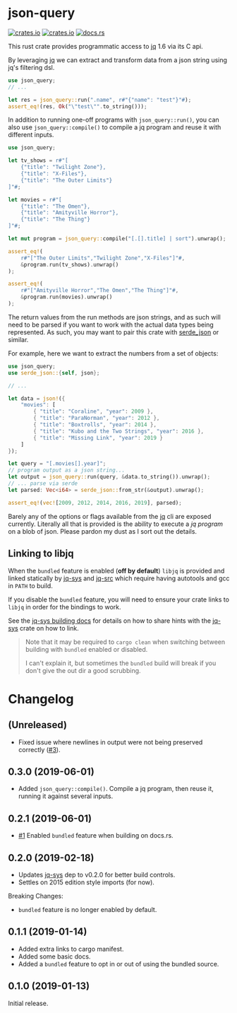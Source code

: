 # json-query

[![crates.io](https://img.shields.io/crates/v/json-query.svg)](https://crates.io/crates/json-query)
[![crates.io](https://img.shields.io/crates/d/json-query.svg)](https://crates.io/crates/json-query)
[![docs.rs](https://docs.rs/json-query/badge.svg)](https://docs.rs/json-query)

This rust crate provides programmatic access to [jq] 1.6 via its C api.

By leveraging [jq] we can extract and transform data from a json string
using jq's filtering dsl.

```rust
use json_query;
// ...

let res = json_query::run(".name", r#"{"name": "test"}"#);
assert_eq!(res, Ok("\"test\"".to_string()));
```

In addition to running one-off programs with `json_query::run()`, you can also
use `json_query::compile()` to compile a jq program and reuse it with
different inputs.

```rust
use json_query;

let tv_shows = r#"[
    {"title": "Twilight Zone"},
    {"title": "X-Files"},
    {"title": "The Outer Limits"}
]"#;

let movies = r#"[
    {"title": "The Omen"},
    {"title": "Amityville Horror"},
    {"title": "The Thing"}
]"#;

let mut program = json_query::compile("[.[].title] | sort").unwrap();

assert_eq!(
    r#"["The Outer Limits","Twilight Zone","X-Files"]"#,
    &program.run(tv_shows).unwrap()
);

assert_eq!(
    r#"["Amityville Horror","The Omen","The Thing"]"#,
    &program.run(movies).unwrap()
);
```

The return values from the run methods are json strings, and as such will need
to be parsed if you want to work with the actual data types being represented.
As such, you may want to pair this crate with [serde_json] or similar.

For example, here we want to extract the numbers from a set of objects:

```rust
use json_query;
use serde_json::{self, json};

// ...

let data = json!({
    "movies": [
        { "title": "Coraline", "year": 2009 },
        { "title": "ParaNorman", "year": 2012 },
        { "title": "Boxtrolls", "year": 2014 },
        { "title": "Kubo and the Two Strings", "year": 2016 },
        { "title": "Missing Link", "year": 2019 }
    ]
});

let query = "[.movies[].year]";
// program output as a json string...
let output = json_query::run(query, &data.to_string()).unwrap();
// ... parse via serde
let parsed: Vec<i64> = serde_json::from_str(&output).unwrap();

assert_eq!(vec![2009, 2012, 2014, 2016, 2019], parsed);
```

Barely any of the options or flags available from the [jq] cli are exposed
currently.
Literally all that is provided is the ability to execute a _jq program_ on a blob
of json.
Please pardon my dust as I sort out the details.

## Linking to libjq

When the `bundled` feature is enabled (**off by default**) `libjq` is provided and
linked statically by [jq-sys] and [jq-src]
which require having autotools and gcc in `PATH` to build.

If you disable the `bundled` feature, you will need to ensure your crate
links to `libjq` in order for the bindings to work.

See the [jq-sys building docs][jq-sys-building] for details on how to share
hints with the [jq-sys] crate on how to link.

> Note that it may be required to `cargo clean` when switching between building with
> `bundled` enabled or disabled.
>
> I can't explain it, but sometimes the `bundled` build will break if you don't give the
> out dir a good scrubbing.

[jq]: https://github.com/stedolan/jq
[serde_json]: https://github.com/serde-rs/json
[jq-sys]: https://github.com/onelson/jq-sys
[jq-sys-building]: https://github.com/onelson/jq-sys#building
[jq-src]: https://github.com/onelson/jq-src

# Changelog

## (Unreleased)

- Fixed issue where newlines in output were not being preserved correctly ([#3]).

## 0.3.0 (2019-06-01)

- Added `json_query::compile()`. Compile a jq program, then reuse it, running
  it against several inputs.

## 0.2.1 (2019-06-01)

- [#1] Enabled `bundled` feature when building on docs.rs.

## 0.2.0 (2019-02-18)

- Updates [jq-sys] dep to v0.2.0 for better build controls.
- Settles on 2015 edition style imports (for now).

Breaking Changes:

- `bundled` feature is no longer enabled by default.


## 0.1.1 (2019-01-14)

* Added extra links to cargo manifest.
* Added some basic docs.
* Added a `bundled` feature to opt in or out of using the bundled source.

## 0.1.0 (2019-01-13)

Initial release.

[#1]: https://github.com/onelson/json-query/issues/1
[#3]: https://github.com/onelson/json-query/issues/3